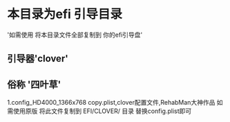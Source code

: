# 本目录为efi 引导目录
'如需使用 将本目录文件全部复制到 你的efi引导盘'

## 引导器'clover'
## 俗称 '四叶草'

1.config_HD4000_1366x768 copy.plist,clover配置文件,RehabMan大神作品
如需使用原版 将此文件复制到 EFI/CLOVER/ 目录 替换config.plist即可